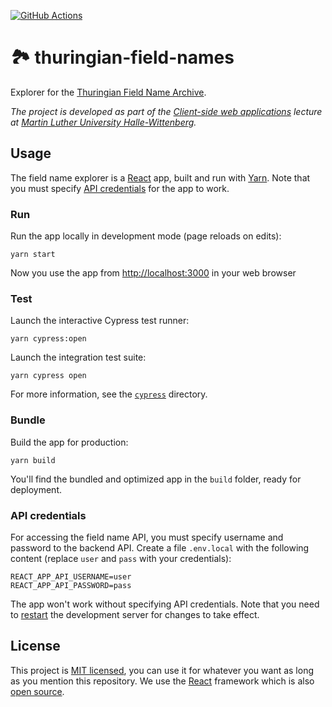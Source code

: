 [![GitHub Actions](https://img.shields.io/github/workflow/status/heinrichreimer/thuringian-field-names/CI?style=flat-square)](https://github.com/heinrichreimer/thuringian-field-names/actions?query=workflow%3A"CI")

# 🏞️ thuringian-field-names

Explorer for the [Thuringian Field Name Archive](http://projekte.thulb.uni-jena.de/flurnamen/).

_The project is developed as part of the [Client-side web applications](https://mht.uzi.uni-halle.de/client-seitige-web-anwendungen/) lecture at [Martin Luther University Halle-Wittenberg](https://uni-halle.de)._

## Usage

The field name explorer is a [React](https://reactjs.org/) app, built and run with [Yarn](https://yarnpkg.com/).
Note that you must specify [API credentials](#api-credentials) for the app to work.

### Run

Run the app locally in development mode (page reloads on edits):

```shell script
yarn start
```

Now you use the app from [http://localhost:3000](http://localhost:3000) in your web browser

### Test

Launch the interactive Cypress test runner:

```shell script
yarn cypress:open
```

Launch the integration test suite:

```shell script
yarn cypress open
```

For more information, see the [`cypress`](cypress) directory.

### Bundle

Build the app for production:

```shell script
yarn build
```

You'll find the bundled and optimized app in the `build` folder, ready for deployment.

### API credentials

For accessing the field name API, you must specify username and password to the backend API.
Create a file `.env.local` with the following content (replace `user` and `pass` with your credentials):

```properties
REACT_APP_API_USERNAME=user
REACT_APP_API_PASSWORD=pass
```

The app won't work without specifying API credentials.
Note that you need to [restart](#run) the development server for changes to take effect.

## License

This project is [MIT licensed](LICENSE), you can use it for whatever you want as long as you mention this repository.
We use the [React](https://reactjs.org/) framework which is also [open source](https://github.com/facebook/react/blob/master/LICENSE).
